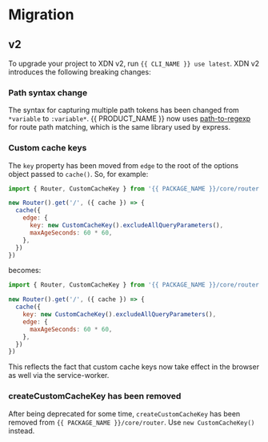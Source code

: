 # Migration

## v2

To upgrade your project to XDN v2, run `{{ CLI_NAME }} use latest`. XDN v2 introduces the following breaking changes:

### Path syntax change

The syntax for capturing multiple path tokens has been changed from `*variable` to `:variable*`. {{ PRODUCT_NAME }} now uses [path-to-regexp](https://github.com/pillarjs/path-to-regexp) for route path matching, which is the same library used by express.

### Custom cache keys

The `key` property has been moved from `edge` to the root of the options object passed to `cache()`. So, for example:

```js
import { Router, CustomCacheKey } from '{{ PACKAGE_NAME }}/core/router'

new Router().get('/', ({ cache }) => {
  cache({
    edge: {
      key: new CustomCacheKey().excludeAllQueryParameters(),
      maxAgeSeconds: 60 * 60,
    },
  })
})
```

becomes:

```js
import { Router, CustomCacheKey } from '{{ PACKAGE_NAME }}/core/router'

new Router().get('/', ({ cache }) => {
  cache({
    key: new CustomCacheKey().excludeAllQueryParameters(),
    edge: {
      maxAgeSeconds: 60 * 60,
    },
  })
})
```

This reflects the fact that custom cache keys now take effect in the browser as well via the service-worker.

### createCustomCacheKey has been removed

After being deprecated for some time, `createCustomCacheKey` has been removed from `{{ PACKAGE_NAME }}/core/router`. Use `new CustomCacheKey()` instead.
